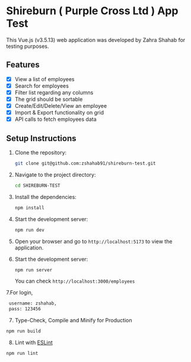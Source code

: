 # Shireburn ( Purple Cross Ltd ) App Test

This Vue.js (v3.5.13) web application was developed by Zahra Shahab for testing purposes.

## Features

- [x] View a list of employees
- [x] Search for employees
- [x] Filter list regarding any columns
- [x] The grid should be sortable
- [x] Create/Edit/Delete/View an employee
- [x] Import & Export functionality on grid
- [x] API calls to fetch employees data

## Setup Instructions

1. Clone the repository:

   ```bash
   git clone git@github.com:zshahab91/shireburn-test.git
   ```

2. Navigate to the project directory:

   ```bash
   cd SHIREBURN-TEST
   ```

3. Install the dependencies:

   ```bash
   npm install
   ```

4. Start the development server:

   ```bash
   npm run dev
   ```

5. Open your browser and go to `http://localhost:5173` to view the application.

6. Start the development server:

   ```bash
   npm run server
   ```

   You can check `http://localhost:3000/employees`

7.For login,

```bash
 username: zshahab,
 pass: 123456
```

7. Type-Check, Compile and Minify for Production

```sh
npm run build
```

8. Lint with [ESLint](https://eslint.org/)

```sh
npm run lint
```
